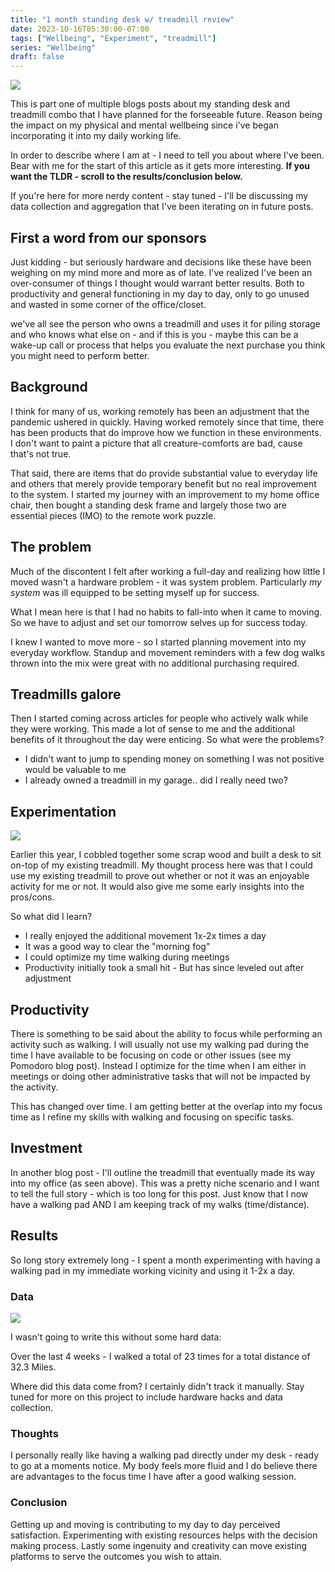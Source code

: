 ```yaml
---
title: "1 month standing desk w/ treadmill review"
date: 2023-10-16T05:30:00-07:00
tags: ["Wellbeing", "Experiment", "treadmill"]
series: "Wellbeing"
draft: false
---
```


![](https://content.bekindchooseviolence.com/walking-with-eli.png)

This is part one of multiple blogs posts about my standing desk and treadmill combo that I have planned for the forseeable future. Reason being the impact on my physical and mental wellbeing since i've began incorporating it into my daily working life. 

In order to describe where I am at - I need to tell you about where I've been. Bear with me for the start of this article as it gets more interesting. **If you want the TLDR - scroll to the results/conclusion below.**

If you're here for more nerdy content - stay tuned - I'll be discussing my data collection and aggregation that I've been iterating on in future posts.

## First a word from our sponsors

Just kidding - but seriously hardware and decisions like these have been weighing on my mind more and more as of late. I've realized I've been an over-consumer of things I thought would warrant better results. Both to productivity and general functioning in my day to day, only to go unused and wasted in some corner of the office/closet.

we've all see the person who owns a treadmill and uses it for piling storage and who knows what else on - and if this is you - maybe this can be a wake-up call or process that helps you evaluate the next purchase you think you might need to perform better.

## Background
I think for many of us, working remotely has been an adjustment that the pandemic ushered in quickly. Having worked remotely since that time, there has been products that do improve how we function in these environments. I don't want to paint a picture that all creature-comforts are bad, cause that's not true. 

That said, there are items that do provide substantial value to everyday life and others that merely provide temporary benefit but no real improvement to the system. I started my journey with an improvement to my home office chair, then bought a standing desk frame and largely those two are essential pieces (IMO) to the remote work puzzle.

## The problem

Much of the discontent I felt after working a full-day and realizing how little I moved wasn't a hardware problem - it was  system problem. Particularly _my system_ was ill equipped to be setting myself up for success.

What I mean here is that I had no habits to fall-into when it came to moving. So we have to adjust and set our tomorrow selves up for success today.

I knew I wanted to move more - so I started planning movement into my everyday workflow. Standup and movement reminders with a few dog walks thrown into the mix were great with no additional purchasing required. 

## Treadmills galore

Then I started coming across articles for people who actively walk while they were working. This made a lot of sense to me and the additional benefits of it throughout the day were enticing. So what were the problems?

- I didn't want to jump to spending money on something I was not positive would be valuable to me
- I already owned a treadmill in my garage.. did I really need two?

## Experimentation

![](https://content.bekindchooseviolence.com/treadmill-desk-garage.jpg)

Earlier this year, I cobbled together some scrap wood and built a desk to sit on-top of my existing treadmill. My thought process here was that I could use my existing treadmill to prove out whether or not it was an enjoyable activity for me or not. It would also give me some early insights into the pros/cons.

So what did I learn?
- I really enjoyed the additional movement 1x-2x times a day
- It was a good way to clear the "morning fog"
- I could optimize my time walking during meetings
- Productivity initially took a small hit - But has since leveled out after adjustment

## Productivity
There is something to be said about the ability to focus while performing an activity such as walking. I will usually not use my walking pad during the time I have available to be focusing on code or other issues (see my Pomodoro blog post). Instead I optimize for the time when I am either in meetings or doing other administrative tasks that will not be impacted by the activity. 

This has changed over time. I am getting better at the overlap into my focus time as I refine my skills with walking and focusing on specific tasks.

## Investment

In another blog post - I'll outline the treadmill that eventually made its way into my office (as seen above). This was a pretty niche scenario and I want to tell the full story - which is too long for this post. Just know that I now have a walking pad AND I am keeping track of my walks (time/distance).

## Results

So long story extremely long - I spent a month experimenting with having a walking pad in my immediate working vicinity and using it 1-2x a day. 

### Data

![](https://content.bekindchooseviolence.com/desk-treadmill-data.png)

I wasn't going to write this without some hard data:

Over the last 4 weeks - I walked a total of 23 times for a total distance of 32.3 Miles.

Where did this data come from? I certainly didn't track it manually. Stay tuned for more on this project to include hardware hacks and data collection.

### Thoughts

I personally really like having a walking pad directly under my desk - ready to go at a moments notice. My body feels more fluid and I do believe there are advantages to the focus time I have after a good walking session.

### Conclusion

Getting up and moving is contributing to my day to day perceived satisfaction. Experimenting with existing resources helps with the decision making process. Lastly some ingenuity and creativity can move existing platforms to serve the outcomes you wish to attain.